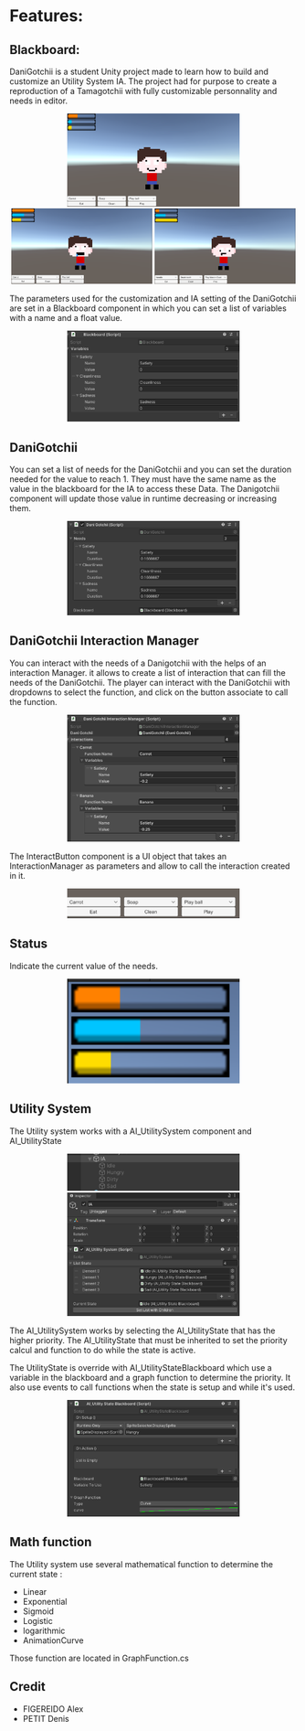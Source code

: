 
# Features:
## Blackboard:

DaniGotchii is a student Unity project made to learn how to build and customize an Utility System IA. The project had for purpose to create a reproduction of a Tamagotchii with fully customizable personnality and needs in editor.

<div align="center">
    <p></p>
    <img src="Screenshots/DaniGotchii_Gameplay1.png" width=60% height=60%/>
    <img src="Screenshots/DaniGotchii_Gameplay2.png" width=49% height=49%/>
    <img src="Screenshots/DaniGotchii_Gameplay3.png" width=49% height=49%/>
</div>

The parameters used for the customization and IA setting of the DaniGotchii are set in a Blackboard component in which you can set a list of variables with a name and a float value.

<div align="center">
    <p></p>
<img src="Screenshots/Blackboard.png" width=60% height=60% /> 
</div>

## DaniGotchii

You can set a list of needs for the DaniGotchii and you can set the duration needed for the value to reach 1. They must have the same name as the value in the blackboard for the IA to access these Data. The Danigotchii component will update those value in runtime decreasing or increasing them.

<div align="center">
    <p></p>
<img src="Screenshots/DaniGotchii.png" width=60% height=60% />
</div>

## DaniGotchii Interaction Manager

You can interact with the needs of a Danigotchii with the helps of an interaction Manager. it allows to create a list of interaction that can fill the needs of the DaniGotchii. The player can interact with the DaniGotchii with dropdowns to select the function, and click on the button associate to call the function.

<div align="center">
    <p></p>
<img src="Screenshots/DaniGotchiiInteractionManager.png" width=60% height=60% />
</div>

The InteractButton component is a UI object that takes an InteractionManager as parameters and allow to call the interaction created in it.

<div align="center">
    <p></p>
<img src="Screenshots/InteractButtons.png" width=60% height=60% />
</div>

## Status

Indicate the current value of the needs.

<div align="center">
    <p></p>
<img src="Screenshots/Bars.png" width=60% height=60% />
</div>

## Utility System

The Utility system works with a AI_UtilitySystem component and AI_UtilityState

<div align="center">
    <p></p>
<img src="Screenshots/Hierachy_IA.png" width=60% height=60% />
<img src="Screenshots/UtilitySystem.png" width=60% height=60% />
</div>


The AI_UtilitySystem works by selecting the AI_UtilityState that has the higher priority.
The AI_UtilityState that must be inherited to set the priority calcul and function to do while the state is active.

The UtilityState is override with AI_UtilityStateBlackboard which use a variable in the blackboard and a graph function to determine the priority.
It also use events to call functions when the state is setup and while it's used.

<div align="center">
    <p></p>
<img src="Screenshots/UtilityStateBlackboard.png" width=60% height=60% />
</div>

 ## Math function

The Utility system use several mathematical function to determine the current state :

- Linear
- Exponential
- Sigmoid
- Logistic
- logarithmic
- AnimationCurve

Those function are located in GraphFunction.cs


## Credit
- FIGEREIDO Alex
- PETIT Denis